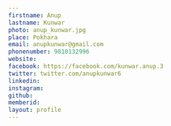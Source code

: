 ```yaml
---
firstname: Anup 
lastname: Kunwar 
photo: anup_kunwar.jpg 
place: Pokhara 
email: anupkunwar@gmail.com 
phonenumber: 9810132996 
website: 
facebook: https://facebook.com/kunwar.anup.3 
twitter: twitter.com/anupkunwar6 
linkedin: 
instagram: 
github: 
memberid:
layout: profile
---
```


